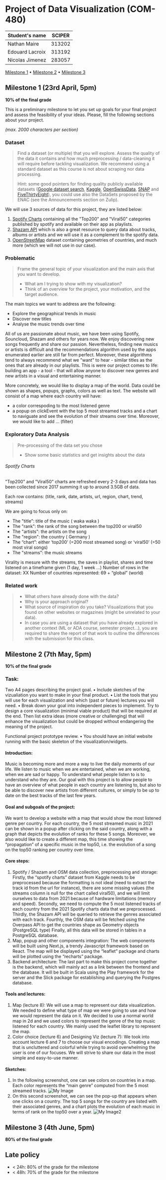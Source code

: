 # Project of Data Visualization (COM-480)

| Student's name  | SCIPER |
| --------------  | ------ |
| Nathan Maire    | 313202 |
| Edouard Lacroix | 313192 |
| Nicolas Jimenez | 283057 |

[Milestone 1](#milestone-1) • [Milestone 2](#milestone-2) • [Milestone 3](#milestone-3)

## Milestone 1 (23rd April, 5pm)

**10% of the final grade**

This is a preliminary milestone to let you set up goals for your final project and assess the feasibility of your ideas.
Please, fill the following sections about your project.

*(max. 2000 characters per section)*

### Dataset

> Find a dataset (or multiple) that you will explore. Assess the quality of the data it contains and how much preprocessing / data-cleaning it will require before tackling visualization. We recommend using a standard dataset as this course is not about scraping nor data processing.
>
> Hint: some good pointers for finding quality publicly available datasets ([Google dataset search](https://datasetsearch.research.google.com/), [Kaggle](https://www.kaggle.com/datasets), [OpenSwissData](https://opendata.swiss/en/), [SNAP](https://snap.stanford.edu/data/) and [FiveThirtyEight](https://data.fivethirtyeight.com/)), you could use also the DataSets proposed by the ENAC (see the Announcements section on Zulip).

We will use 3 sources of data for this project, they are listed below:
1. [Spotify Charts](https://www.kaggle.com/datasets/dhruvildave/spotify-charts?resource=download) containing all the "Top200" and "Viral50" categories published by spotify and available on their app as playlists.
2. [Shazam API](https://rapidapi.com/apidojo/api/shazam) which is also a great resource to query data about tracks, albums or artists and we will use it as a complement to the spotify data.
3. [OpenStreetMap](https://www.openstreetmap.org/#map=9/46.8246/8.2245) dataset containing geometries of countries, and much more (which we will not use in our case). 

### Problematic

> Frame the general topic of your visualization and the main axis that you want to develop.
> - What am I trying to show with my visualization?
> - Think of an overview for the project, your motivation, and the target audience.

The main topics we want to address are the following:
- Explore the geographical trends in music
- Discover new titles
- Analyse the music trends over time 

All of us are passionate about music, we have been using Spotify, Souncloud, Shazam and others for years now. We enjoy discovering new songs frequently and share our passion. 
Nevertheless, finding new musics or artists is difficult and the recommendations algorithm used by the apps enumerated earlier are still far from perfect. Moreover, these algorithms tend to 
always recommend what we "want" to hear - similar titles as the ones that are already in our playlists. This is were our project comes to life: building an app - a tool - that will allow anyone to discover new genres and new artists in a visual and entertaining manner. 

More concretely, we would like to display a map of the world. Data could be shown as shapes, popups, graphs, colors as well as text. 
The website will consist of a map where each country will have:
- a color correspoding to the most listened genre 
- a popup on clickEvent with the top 5 most streamed tracks and a chart to naviguate and see the evolution of their streams over time.
Moreover, we would like to add ... (filter) 

### Exploratory Data Analysis

> Pre-processing of the data set you chose
> - Show some basic statistics and get insights about the data

###### Spotify Charts
"Top200" and "Viral50" charts are refreshed every 2-3 days and data has been collected since 2017 summing it up to around 3.5GB of data. 

Each row contains: (title, rank, date, artists, url, region, chart, trend, streams)

We are going to focus only on:
- The "title": title of the music ( waka waka )
- The "rank": the rank of the song between the top200 or viral50
- The "artists": the artists on the song 
- The "region": the country ( Germany )
- The “chart”: either ‘top200’ (=200 most streamed song) or ‘viral50’ (=50 most viral songs)
- The "streams": the music streams


Virality is mesure with the streams, the saves in playlist, shares and time listened on a timeframe given (1 day, 1 week ...)
Number of rows in the dataset: XX
Number of countries represented: 69 + “global” (world)


### Related work


> - What others have already done with the data?
> - Why is your approach original?
> - What source of inspiration do you take? Visualizations that you found on other websites or magazines (might be unrelated to your data).
> - In case you are using a dataset that you have already explored in another context (ML or ADA course, semester project...), you are required to share the report of that work to outline the differences with the submission for this class.

## Milestone 2 (7th May, 5pm)

**10% of the final grade**
### Task:
Two A4 pages describing the project goal.
• Include sketches of the vizualiation you want to make in your final product.
• List the tools that you will use for each visualization and which (past or future)
lectures you will need.
• Break down your goal into independent pieces to implement. Try to design a
core visualization (minimal viable product) that will be required at the end.
Then list extra ideas (more creative or challenging) that will enhance the
visualization but could be dropped without endangering the meaning of the
project.

Functional project prototype review.
• You should have an initial website running with the basic skeleton of the
visualization/widgets.


#### Introduction:
Music is becoming more and more a way to live the daily moments of our life. We listen to music when we are entertained, when we are working, when we are sad or happy. To understand what people listen to is to understand who they are.
Our goal with this project is to allow people to have an overview of what people in each country are listening to, but also to be able to discover new artists from different cultures, or simply to be up to date on the best tracks of the last few years.

#### Goal and subgoals of the project: 
We want to develop a website with a map that would show the most listened genre per country. For each country, the 5 most streamed music in 2021 can be shown in a popup after clicking on the said country, along with a graph that depicts the evolution of ranks for these 5 songs. Moreover, we also would like to create a different map, this time showing the “propagation” of a specific music in the top50, i.e. the evolution of a song on the top50 ranking per country over time.

#### Core steps:
1. Spotify / Shazam and OSM data collection, preprocessing and storage: 
Firstly, the “spotify charts” dataset from Kaggle needs to be preprocessed because the formatting is not ideal (need to extract the track id from the url for instance), there are some missing values (the streams column is null for the chart called viral50), and we will limit ourselves to data from 2021 because of hardware limitations (memory and speed).
Secondly, we need to compute the 5 most listened tracks of each country from the 2021 Spotify charts data that we preprocessed.
Thirdly, the Shazam API will be queried to retrieve the genres associated with each track.
Fourthly, the OSM data will be fetched using the Overpass API to get the countries shape as Geometry objects (PostgreSQL type)
Finally, all this data will be stored in tables in a PostgreSQL database.
2. Map, popup and other components integration:
The web components will be built using Next.js, a trendy Javascript framework based on React. The map will be displayed using the “leaflet” package and charts will be plotted using the “recharts” package.
3. Backend architecture:
The last part to make this project come together is the backend, which will mainly act as a link between the frontend and the database. It will be built in Scala using the Play framework for the server and the Slick package for establishing and querying the Postgres database.

#### Tools and lectures:
1. Map (lecture 8): We will use a map to represent our data visualization. We needed to define what type of map we were going to use and how we would represent the data on it. We decided to use a normal world map in 2d and we used colors to represent the genre of the top music listened for each country. We mainly used the leaflet library to represent the map. 
2. Color choice (lecture 6) and Designing Viz (lecture 7): We took into account lecture 6 and 7 to choose our visual encodings. Creating a map that is uncluttered and colorful while trying to avoid overwhelming the user is one of our focuses. We will strive to share our data in the most simple and easy-to-use manner.

#### Sketches:  
1. In the following screenshot, one can see colors on countries in a map. Each color represents the “main genre” computed from the 5 most streamed tracks.
![My Image](Data_readme/Screen_milestone2.png)
2. On this second screenshot, we can see the pop-up that appears when one clicks on a country. The top 5 songs for the country are listed with their associated genres, and a chart plots the evolution of each music in terms of rank on the top50 over a year.
![My Image2](Data_readme/Screen_milestone2_2.png)

## Milestone 3 (4th June, 5pm)

**80% of the final grade**


## Late policy

- < 24h: 80% of the grade for the milestone
- < 48h: 70% of the grade for the milestone

